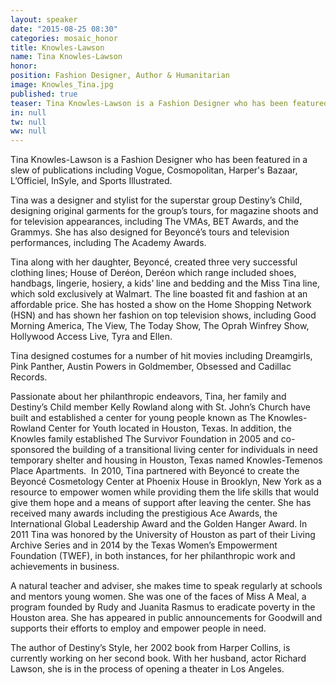 ```yaml
---
layout: speaker
date: "2015-08-25 08:30"
categories: mosaic_honor
title: Knowles-Lawson
name: Tina Knowles-Lawson
honor: 
position: Fashion Designer, Author & Humanitarian
image: Knowles_Tina.jpg
published: true
teaser: Tina Knowles-Lawson is a Fashion Designer who has been featured in a slew of publications including Vogue, Cosmopolitan, Harper's Bazaar, L’Officiel, InSyle, and Sports Illustrated. 
in: null
tw: null
ww: null
---
```

Tina Knowles-Lawson is a Fashion Designer who has been featured in a slew of publications including Vogue, Cosmopolitan, Harper's Bazaar, L’Officiel, InSyle, and Sports Illustrated. 

Tina was a designer and stylist for the superstar group Destiny’s Child, designing original garments for the group’s tours, for magazine shoots and for television appearances, including The VMAs, BET Awards, and the Grammys.  She has also designed for Beyoncé’s tours and television performances, including The Academy Awards.

Tina along with her daughter, Beyoncé, created three very successful clothing lines; House of Deréon, Deréon which range included shoes, handbags, lingerie, hosiery, a kids’ line and bedding and the Miss Tina line, which sold exclusively at Walmart.  The line boasted fit and fashion at an affordable price.  She has hosted a show on the Home Shopping Network (HSN) and has shown her fashion on top television shows, including Good Morning America, The View, The Today Show, The Oprah Winfrey Show, Hollywood Access Live, Tyra and Ellen.

Tina designed costumes for a number of hit movies including Dreamgirls, Pink Panther, Austin Powers in Goldmember, Obsessed and Cadillac Records.
 
Passionate about her philanthropic endeavors, Tina, her family and Destiny’s Child member Kelly Rowland along with St. John’s Church have built and established a center for young people known as The Knowles-Rowland Center for Youth located in Houston, Texas.  In addition, the Knowles family established The Survivor Foundation in 2005 and co-sponsored the building of a transitional living center for individuals in need temporary shelter and housing in Houston, Texas named Knowles-Temenos Place Apartments.  In 2010, Tina partnered with Beyoncé to create the Beyoncé Cosmetology Center at Phoenix House in Brooklyn, New York as a resource to empower women while providing them the life skills that would give them hope and a means of support after leaving the center.
She has received many awards including the prestigious Ace Awards, the International Global Leadership Award and the Golden Hanger Award.  In 2011 Tina was honored by the University of Houston as part of their Living Archive Series and in 2014 by the Texas Women’s Empowerment Foundation (TWEF), in both instances, for her philanthropic work and achievements in business. 

A natural teacher and adviser, she makes time to speak regularly at schools and mentors young women.  She was one of the faces of Miss A Meal, a program founded by Rudy and Juanita Rasmus to eradicate poverty in the Houston area.  She has appeared in public announcements for Goodwill and supports their efforts to employ and empower people in need. 

The author of Destiny’s Style, her 2002 book from Harper Collins, is currently working on her second book.   With her husband, actor Richard Lawson, she is in the process of opening a theater in Los Angeles.
